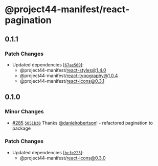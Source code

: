 # @project44-manifest/react-pagination

## 0.1.1

### Patch Changes

- Updated dependencies
  [[`67ae509`](https://github.com/project44/manifest/commit/67ae5097f56fe269b9925ddb4d17dcac755284c2)]:
  - @project44-manifest/react-styles@1.4.0
  - @project44-manifest/react-typography@1.0.4
  - @project44-manifest/react-icons@0.3.1

## 0.1.0

### Minor Changes

- [#285](https://github.com/project44/manifest/pull/285)
  [`5051b30`](https://github.com/project44/manifest/commit/5051b3070c5a440656d6e75c03021e8e8480853b)
  Thanks [@danielrobertson](https://github.com/danielrobertson)! - refactored pagination to package

### Patch Changes

- Updated dependencies
  [[`bcfe223`](https://github.com/project44/manifest/commit/bcfe22313dd5fe0cca692af09f05b4f20575e485)]:
  - @project44-manifest/react-icons@0.3.0
